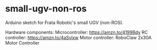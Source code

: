 # small-ugv-non-ros
Arduino sketch for Frata Robotic's small UGV (non-ROS). 

Hardware components:
Microcontroller: https://amzn.to/4199Bdy
RC controller: https://amzn.to/4aSvlxw
Motor controller: RoboClaw 2x30A Motor Controller




